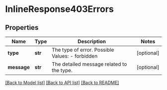 # InlineResponse403Errors

## Properties
Name | Type | Description | Notes
------------ | ------------- | ------------- | -------------
**type** | **str** | The type of error.  Possible Values:   - forbidden  | [optional] 
**message** | **str** | The detailed message related to the type. | [optional] 

[[Back to Model list]](../README.md#documentation-for-models) [[Back to API list]](../README.md#documentation-for-api-endpoints) [[Back to README]](../README.md)


